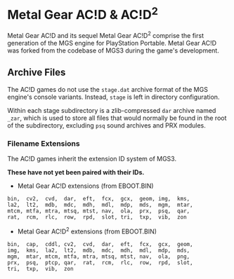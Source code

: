 
# Metal Gear AC!D & AC!D<sup>2</sup>

Metal Gear AC!D and its sequel Metal Gear AC!D<sup>2</sup> comprise the first generation of the MGS engine for PlayStation Portable. Metal Gear AC!D was forked from the codebase of MGS3 during the game's development.

## Archive Files

The AC!D games do not use the ``stage.dat`` archive format of the MGS engine's console variants. Instead, ``stage`` is left in directory configuration.

Within each stage subdirectory is a zlib-compressed ``dar`` archive named ``_zar``, which is used to store all files that would normally be found in the root of the subdirectory, excluding ``psq`` sound archives and PRX modules.

### Filename Extensions

The AC!D games inherit the extension ID system of MGS3.

**These have not yet been paired with their IDs.**

- Metal Gear AC!D extensions (from EBOOT.BIN)
```
bin,  cv2,  cvd,  dar,  eft,  fcx,  gcx,  geom, img,  kms,
la2,  lt2,  mdb,  mdc,  mdh,  mdl,  mdp,  mds,  mgm,  mtar,
mtcm, mtfa, mtra, mtsq, mtst, nav,  ola,  prx,  psq,  qar,
rat,  rcm,  rlc,  row,  rpd,  slot, tri,  txp,  vib,  zon
```

- Metal Gear AC!D<sup>2</sup> extensions (from EBOOT.BIN)
```
bin,  cap,  cddl, cv2,  cvd,  dar,  eft,  fcx,  gcx,  geom,
img,  kms,  la2,  lt2,  mdb,  mdc,  mdh,  mdl,  mdp,  mds,
mgm,  mtar, mtcm, mtfa, mtra, mtsq, mtst, nav,  ola,  png,
prx,  psq,  ptcp, qar,  rat,  rcm,  rlc,  row,  rpd,  slot,
tri,  txp,  vib,  zon
```
